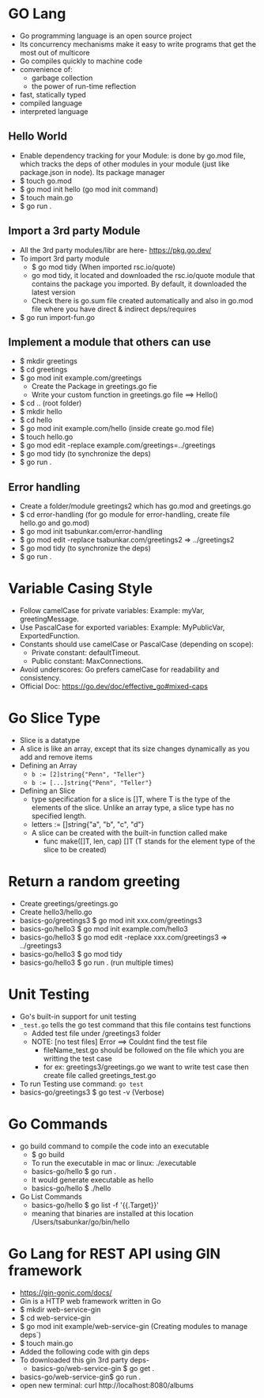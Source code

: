 # GO Lang

- Go programming language is an open source project
- Its concurrency mechanisms make it easy to write programs that get the most out of multicore
- Go compiles quickly to machine code
- convenience of:
  - garbage collection
  - the power of run-time reflection
- fast, statically typed
- compiled language
- interpreted language

## Hello World

- Enable dependency tracking for your Module: is done by go.mod file, which tracks the deps of other modules in your module (just like package.json in node). Its package manager
- \$ touch go.mod
- \$ go mod init hello (go mod init command)
- \$ touch main.go
- \$ go run .

## Import a 3rd party Module

- All the 3rd party modules/libr are here- https://pkg.go.dev/
- To import 3rd party module
  - \$ go mod tidy (When imported rsc.io/quote)
  - go mod tidy, it located and downloaded the rsc.io/quote module that contains the package you imported. By default, it downloaded the latest version
  - Check there is go.sum file created automatically and also in go.mod file where you have direct & indirect deps/requires
- \$ go run import-fun.go

## Implement a module that others can use

- \$ mkdir greetings
- \$ cd greetings
- \$ go mod init example.com/greetings
  - Create the Package in greetings.go fie
  - Write your custom function in greetings.go file ==> Hello()
- \$ cd .. (root folder)
- \$ mkdir hello
- \$ cd hello
- \$ go mod init example.com/hello (inside create go.mod file)
- \$ touch hello.go
- \$ go mod edit -replace example.com/greetings=../greetings
- \$ go mod tidy (to synchronize the deps)
- \$ go run .

## Error handling

- Create a folder/module greetings2 which has go.mod and greetings.go
- \$ cd error-handling (for go module for error-handling, create file hello.go and go.mod)
- \$ go mod init tsabunkar.com/error-handling
- \$ go mod edit -replace tsabunkar.com/greetings2 => ../greetings2
- \$ go mod tidy (to synchronize the deps)
- \$ go run .

# Variable Casing Style

- Follow camelCase for private variables: Example: myVar, greetingMessage.
- Use PascalCase for exported variables: Example: MyPublicVar, ExportedFunction.
- Constants should use camelCase or PascalCase (depending on scope):
  - Private constant: defaultTimeout.
  - Public constant: MaxConnections.
- Avoid underscores: Go prefers camelCase for readability and consistency.
- Official Doc: https://go.dev/doc/effective_go#mixed-caps

# Go Slice Type

- Slice is a datatype
- A slice is like an array, except that its size changes dynamically as you add and remove items
- Defining an Array
  - `b := [2]string{"Penn", "Teller"}`
  - `b := [...]string{"Penn", "Teller"}`
- Defining an Slice
  - type specification for a slice is []T, where T is the type of the elements of the slice. Unlike an array type, a slice type has no specified length.
  - letters := []string{"a", "b", "c", "d"}
  - A slice can be created with the built-in function called make
    - func make([]T, len, cap) []T (T stands for the element type of the slice to be created)

# Return a random greeting

- Create greetings/greetings.go
- Create hello3/hello.go
- basics-go/greetings3 \$ go mod init xxx.com/greetings3
- basics-go/hello3 \$ go mod init example.com/hello3
- basics-go/hello3 \$ go mod edit -replace xxx.com/greetings3 => ../greetings3
- basics-go/hello3 \$ go mod tidy
- basics-go/hello3 \$ go run . (run multiple times)

# Unit Testing

- Go's built-in support for unit testing
- `_test.go` tells the go test command that this file contains test functions
  - Added test file under /greetings3 folder
  - NOTE: [no test files] Error ==> Couldnt find the test file
    - fileName_test.go should be followed on the file which you are writting the test case
    - for ex: greetings3/greetings.go we want to write test case then create file called greetings_test.go
- To run Testing use command: `go test`
- basics-go/greetings3 \$ go test -v (Verbose)

# Go Commands

- go build command to compile the code into an executable
  - \$ go build
  - To run the executable in mac or linux: ./executable
  - basics-go/hello \$ go run .
  - It would generate executable as hello
  - basics-go/hello \$ ./hello
- Go List Commands
  - basics-go/hello \$ go list -f '{{.Target}}'
  - meaning that binaries are installed at this location /Users/tsabunkar/go/bin/hello

# Go Lang for REST API using GIN framework

- https://gin-gonic.com/docs/
- Gin is a HTTP web framework written in Go
- \$ mkdir web-service-gin
- \$ cd web-service-gin
- \$ go mod init example/web-service-gin (Creating modules to manage deps`)
- \$ touch main.go
- Added the following code with gin deps
- To downloaded this gin 3rd party deps-
  - basics-go/web-service-gin \$ go get .
- basics-go/web-service-gin\$ go run .
- open new terminal: curl http://localhost:8080/albums
